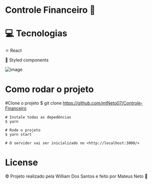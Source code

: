# Controle Financeiro 💸 

# 💻 Tecnologias
  ⚛️ React
  
💅 Styled components


![image](https://user-images.githubusercontent.com/99413054/212366369-faef42d6-212b-40ec-b78f-5d1f3ac30132.png)


# Como rodar o projeto
#Clone o projeto
    $ git clone https://github.com/mtNeto07/Controle-Financeiro

    # Instale todas as depedências
    $ yarn

    # Rode o projeto
    $ yarn start

    # O servidor vai ser inicializado no <http://localhost:3000/>
    
    
    
# License

© Projeto realizado pela William Dos Santos e feito por Mateus Neto 🤝
